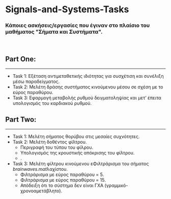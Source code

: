 # Signals-and-Systems-Tasks

### Κάποιες ασκήσεις/εργασίες που έγιναν στο πλαίσιο του μαθήματος "Σήματα και Συστήματα".
<br>


## Part One: 
***
* Task 1: Εξέταση αντιμεταθετικής ιδιότητας για συσχέτιση και συνέλιξη μέσω παραδείγματος.
* Task 2: Μελέτη δράσης συστήματος κινούμενου μέσου σε σχέση με το εύρος παραθύρου.
* Task 3: Εφαρμογή μεταβολής ρυθμού δειγματοληψίας και μετ’ έπειτα υπολογισμός του καρδιακού ρυθμού.

## Part Two: 
***
* Task 1: Μελέτη σήματος θορύβου στις μεσαίες συχνότητες.
* Task 2: Μελέτη δοθέντος φίλτρου.
    * Περιγραφή του τύπου του φίλρου.
    * Υπολογισμός της κρουστικής απόκρισης του φίλτρου.
    * .
* Task 3: Μελέτη φίλτρου κινούμενου εΦιλτράρισμα του σήματος *brainwaves.mat*λαχίστου.
    * Φιλτράρισμα με εύρος παραθύρου = 5.
    * Φιλτράρισμα με εύρος παραθύρου = 15.
    * Απόδειξη ότι το σύστημα δεν είναι ΓΧΑ (γραμμικό-χρονοαμετάβλητο).